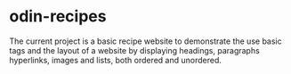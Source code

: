 # odin-recipes
The current project is a basic recipe website to demonstrate the use basic tags and the layout of a website by displaying headings, paragraphs hyperlinks, images and lists, both ordered and unordered.
